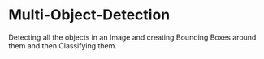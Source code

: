 # Multi-Object-Detection
Detecting all the objects in an Image and creating Bounding Boxes around them and then Classifying them.
